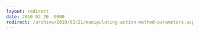 ```yaml
---
layout: redirect
date: 2010-02-20 -0800
redirect: /archive/2010/02/21/manipulating-action-method-parameters.aspx/
---
```

